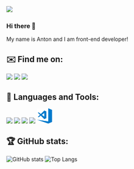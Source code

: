 ![](https://visitor-badge.laobi.icu/badge?page_id=antonskrebetz.antonskrebetz)

### Hi there 👋
My name is Anton and I am front-end developer!

## ✉️ Find me on:
<p align="left">
 <a href="https://www.linkedin.com/in/antonskrebetz/" target="_blank"> <img src="https://img.icons8.com/color/48/000000/linkedin.png"></a>
 <a href="mailto:antonskrebetz@gmail.com" target="_blank"><img src="https://img.icons8.com/color/48/000000/gmail.png"></a>
 <a href="https://www.instagram.com/antonskrebetz/" target="_blank"><img src="https://img.icons8.com/fluent/48/000000/instagram-new.png"></a>
</p>

## 🧰 Languages and Tools:
<p align="left">
<img src="https://img.icons8.com/color/48/000000/html-5--v1.png">
<img src="https://img.icons8.com/color/48/000000/css3.png">
<img src="https://img.icons8.com/color/48/000000/javascript--v2.png">
<img src="https://img.icons8.com/color/48/000000/bootstrap.png">
<img src="https://raw.githubusercontent.com/github/explore/80688e429a7d4ef2fca1e82350fe8e3517d3494d/topics/visual-studio-code/visual-studio-code.png" height="40">
</p>

## 🏆 GitHub stats:
![GitHub stats](https://github-readme-stats.vercel.app/api?username=antonskrebetz&show_icons=true&theme=radical)
![Top Langs](https://github-readme-stats.vercel.app/api/top-langs/?username=antonskrebetz&theme=radical&layout=compact)
